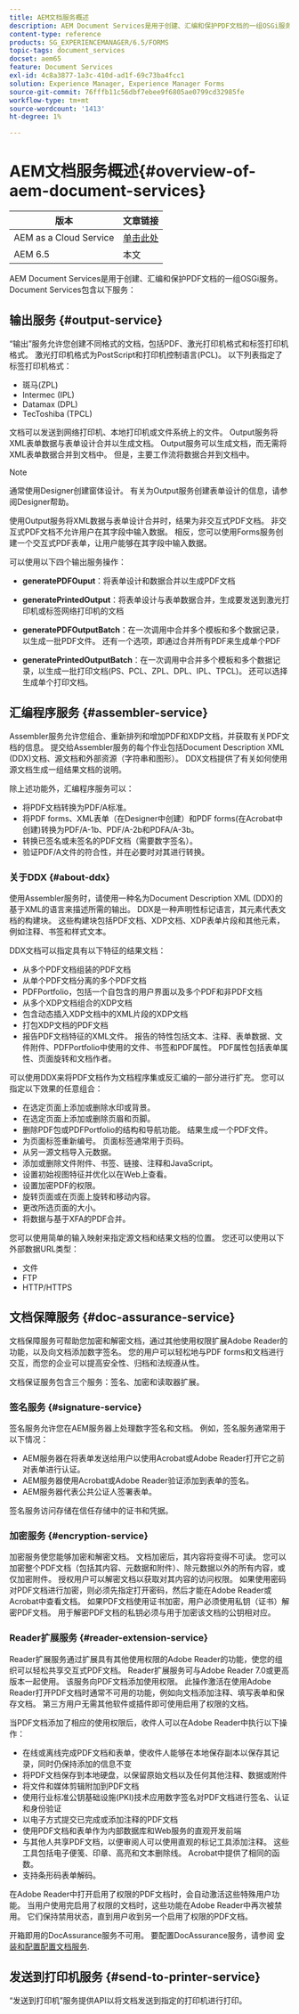 ```yaml
---
title: AEM文档服务概述
description: AEM Document Services是用于创建、汇编和保护PDF文档的一组OSGi服务。
content-type: reference
products: SG_EXPERIENCEMANAGER/6.5/FORMS
topic-tags: document_services
docset: aem65
feature: Document Services
exl-id: 4c8a3877-1a3c-410d-ad1f-69c73ba4fcc1
solution: Experience Manager, Experience Manager Forms
source-git-commit: 76fffb11c56dbf7ebee9f6805ae0799cd32985fe
workflow-type: tm+mt
source-wordcount: '1413'
ht-degree: 1%

---
```


# AEM文档服务概述{#overview-of-aem-document-services}

| 版本 | 文章链接 |
| -------- | ---------------------------- |
| AEM as a Cloud Service | [单击此处](https://experienceleague.adobe.com/docs/experience-manager-cloud-service/content/forms/using-communications/aem-forms-cloud-service-communications-introduction.html) |
| AEM 6.5 | 本文 |


AEM Document Services是用于创建、汇编和保护PDF文档的一组OSGi服务。 Document Services包含以下服务：

## 输出服务 {#output-service}

“输出”服务允许您创建不同格式的文档，包括PDF、激光打印机格式和标签打印机格式。 激光打印机格式为PostScript和打印机控制语言(PCL)。 以下列表指定了标签打印机格式：

* 斑马(ZPL)
* Intermec (IPL)
* Datamax (DPL)
* TecToshiba (TPCL)

文档可以发送到网络打印机、本地打印机或文件系统上的文件。 Output服务将XML表单数据与表单设计合并以生成文档。 Output服务可以生成文档，而无需将XML表单数据合并到文档中。 但是，主要工作流将数据合并到文档中。

>[!NOTE]
>
>通常使用Designer创建窗体设计。 有关为Output服务创建表单设计的信息，请参阅Designer帮助。

使用Output服务将XML数据与表单设计合并时，结果为非交互式PDF文档。 非交互式PDF文档不允许用户在其字段中输入数据。 相反，您可以使用Forms服务创建一个交互式PDF表单，让用户能够在其字段中输入数据。

可以使用以下四个输出服务操作：

* **generatePDFOuput**：将表单设计和数据合并以生成PDF文档
* **generatePrintedOutput**：将表单设计与表单数据合并，生成要发送到激光打印机或标签网络打印机的文档

* **generatePDFOutputBatch**：在一次调用中合并多个模板和多个数据记录，以生成一批PDF文件。 还有一个选项，即通过合并所有PDF来生成单个PDF
* **generatePrintedOutputBatch**：在一次调用中合并多个模板和多个数据记录，以生成一批打印文档(PS、PCL、ZPL、DPL、IPL、TPCL)。 还可以选择生成单个打印文档。

## 汇编程序服务 {#assembler-service}

Assembler服务允许您组合、重新排列和增加PDF和XDP文档，并获取有关PDF文档的信息。 提交给Assembler服务的每个作业包括Document Description XML (DDX)文档、源文档和外部资源（字符串和图形）。 DDX文档提供了有关如何使用源文档生成一组结果文档的说明。

除上述功能外，汇编程序服务可以：

* 将PDF文档转换为PDF/A标准。
* 将PDF forms、XML表单（在Designer中创建）和PDF forms(在Acrobat中创建)转换为PDF/A-1b、PDF/A-2b和PDFA/A-3b。
* 转换已签名或未签名的PDF文档（需要数字签名）。
* 验证PDF/A文件的符合性，并在必要时对其进行转换。

### 关于DDX {#about-ddx}

使用Assembler服务时，请使用一种名为Document Description XML (DDX)的基于XML的语言来描述所需的输出。 DDX是一种声明性标记语言，其元素代表文档的构建块。 这些构建块包括PDF文档、XDP文档、XDP表单片段和其他元素，例如注释、书签和样式文本。

DDX文档可以指定具有以下特征的结果文档：

* 从多个PDF文档组装的PDF文档
* 从单个PDF文档分离的多个PDF文档
* PDFPortfolio，包括一个自包含的用户界面以及多个PDF和非PDF文档
* 从多个XDP文档组合的XDP文档
* 包含动态插入XDP文档中的XML片段的XDP文档
* 打包XDP文档的PDF文档
* 报告PDF文档特征的XML文件。 报告的特性包括文本、注释、表单数据、文件附件、PDFPortfolio中使用的文件、书签和PDF属性。 PDF属性包括表单属性、页面旋转和文档作者。

可以使用DDX来将PDF文档作为文档程序集或反汇编的一部分进行扩充。 您可以指定以下效果的任意组合：

* 在选定页面上添加或删除水印或背景。
* 在选定页面上添加或删除页眉和页脚。
* 删除PDF包或PDFPortfolio的结构和导航功能。 结果生成一个PDF文件。
* 为页面标签重新编号。 页面标签通常用于页码。
* 从另一源文档导入元数据。
* 添加或删除文件附件、书签、链接、注释和JavaScript。
* 设置初始视图特征并优化以在Web上查看。
* 设置加密PDF的权限。
* 旋转页面或在页面上旋转和移动内容。
* 更改所选页面的大小。
* 将数据与基于XFA的PDF合并。

您可以使用简单的输入映射来指定源文档和结果文档的位置。 您还可以使用以下外部数据URL类型：

* 文件
* FTP
* HTTP/HTTPS

## 文档保障服务 {#doc-assurance-service}

文档保障服务可帮助您加密和解密文档，通过其他使用权限扩展Adobe Reader的功能，以及向文档添加数字签名。 您的用户可以轻松地与PDF forms和文档进行交互，而您的企业可以提高安全性、归档和法规遵从性。

文档保证服务包含三个服务：签名、加密和读取器扩展。

### 签名服务 {#signature-service}

签名服务允许您在AEM服务器上处理数字签名和文档。 例如，签名服务通常用于以下情况：

* AEM服务器在将表单发送给用户以使用Acrobat或Adobe Reader打开它之前对表单进行认证。
* AEM服务器使用Acrobat或Adobe Reader验证添加到表单的签名。
* AEM服务器代表公共公证人签署表单。

签名服务访问存储在信任存储中的证书和凭据。

### 加密服务 {#encryption-service}

加密服务使您能够加密和解密文档。 文档加密后，其内容将变得不可读。 您可以加密整个PDF文档（包括其内容、元数据和附件）、除元数据以外的所有内容，或仅加密附件。 授权用户可以解密文档以获取对其内容的访问权限。 如果使用密码对PDF文档进行加密，则必须先指定打开密码，然后才能在Adobe Reader或Acrobat中查看文档。 如果PDF文档使用证书加密，用户必须使用私钥（证书）解密PDF文档。 用于解密PDF文档的私钥必须与用于加密该文档的公钥相对应。

### Reader扩展服务 {#reader-extension-service}

Reader扩展服务通过扩展具有其他使用权限的Adobe Reader的功能，使您的组织可以轻松共享交互式PDF文档。 Reader扩展服务可与Adobe Reader 7.0或更高版本一起使用。 该服务向PDF文档添加使用权限。 此操作激活在使用Adobe Reader打开PDF文档时通常不可用的功能，例如向文档添加注释、填写表单和保存文档。 第三方用户无需其他软件或插件即可使用启用了权限的文档。

当PDF文档添加了相应的使用权限后，收件人可以在Adobe Reader中执行以下操作：

* 在线或离线完成PDF文档和表单，使收件人能够在本地保存副本以保存其记录，同时仍保持添加的信息不变
* 将PDF文档保存到本地硬盘，以保留原始文档以及任何其他注释、数据或附件
* 将文件和媒体剪辑附加到PDF文档
* 使用行业标准公钥基础设施(PKI)技术应用数字签名对PDF文档进行签名、认证和身份验证
* 以电子方式提交已完成或添加注释的PDF文档
* 使用PDF文档和表单作为内部数据库和Web服务的直观开发前端
* 与其他人共享PDF文档，以便审阅人可以使用直观的标记工具添加注释。 这些工具包括电子便笺、印章、高亮和文本删除线。 Acrobat中提供了相同的函数。
* 支持条形码表单解码。

在Adobe Reader中打开启用了权限的PDF文档时，会自动激活这些特殊用户功能。 当用户使用完启用了权限的文档时，这些功能在Adobe Reader中再次被禁用。 它们保持禁用状态，直到用户收到另一个启用了权限的PDF文档。

开箱即用的DocAssurance服务不可用。 要配置DocAssurance服务，请参阅 [安装和配置配置文档服务](../../forms/using/install-configure-document-services.md).

## 发送到打印机服务 {#send-to-printer-service}

“发送到打印机”服务提供API以将文档发送到指定的打印机进行打印。
